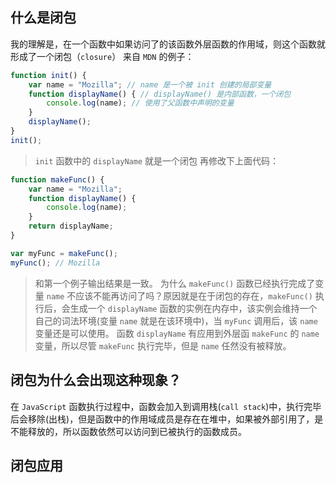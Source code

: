 ## 什么是闭包
我的理解是，在一个函数中如果访问了的该函数外层函数的作用域，则这个函数就形成了一个闭包（`closure`）
来自 `MDN` 的例子：   
```javascript
function init() {
    var name = "Mozilla"; // name 是一个被 init 创建的局部变量
    function displayName() { // displayName() 是内部函数，一个闭包
        console.log(name); // 使用了父函数中声明的变量
    }
    displayName();
}
init();
```
> `init` 函数中的 `displayName` 就是一个闭包
再修改下上面代码：   
```javascript
function makeFunc() {
    var name = "Mozilla";
    function displayName() {
        console.log(name);
    }
    return displayName;
}

var myFunc = makeFunc();
myFunc(); // Mozilla
```
> 和第一个例子输出结果是一致。
为什么 `makeFunc()` 函数已经执行完成了变量 `name` 不应该不能再访问了吗？原因就是在于闭包的存在，`makeFunc()` 执行后，会生成一个 `displayName` 函数的实例在内存中，该实例会维持一个自己的词法环境(变量 `name` 就是在该环境中)，当 `myFunc` 调用后，该 `name` 变量还是可以使用。
函数 `displayName` 有应用到外层函 `makeFunc` 的 `name` 变量，所以尽管 `makeFunc` 执行完毕，但是 `name` 任然没有被释放。

## 闭包为什么会出现这种现象？
在 `JavaScript` 函数执行过程中，函数会加入到调用栈(`call stack`)中，执行完毕后会移除(出栈)，但是函数中的作用域成员是存在在堆中，如果被外部引用了，是不能释放的，所以函数依然可以访问到已被执行的函数成员。

## 闭包应用
